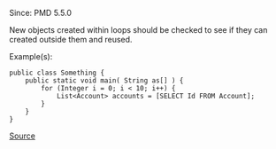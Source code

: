 Since: PMD 5.5.0

New objects created within loops should be checked to see if they can created outside them and reused.

Example(s):
```
public class Something {
	public static void main( String as[] ) {  
		for (Integer i = 0; i < 10; i++) {
			List<Account> accounts = [SELECT Id FROM Account];
		}
	}
}
```

[Source](https://pmd.github.io/pmd-5.6.1/pmd-apex/rules/apex/performance.html#AvoidSoqlInLoops)
